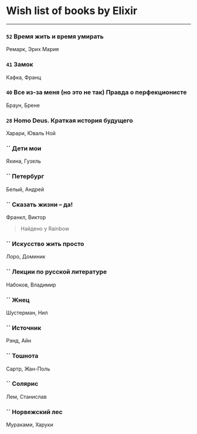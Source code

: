 # Wish list of books by Elixir
---

### `52` Время жить и время умирать
Ремарк, Эрих Мария

### `41` Замок
Кафка, Франц

### `40` Все из-за меня (но это не так) Правда о перфекционисте
Браун, Брене

### `28` Homo Deus. Краткая история будущего
Харари, Юваль Ной

### `` Дети мои
Яхина, Гузель

### `` Петербург
Белый, Андрей

### `` Сказать жизни – да!
Франкл, Виктор
> Найдено у Rainbow

### `` Искусство жить просто
Лоро, Доминик

### `` Лекции по русской литературе
Набоков, Владимир

### `` Жнец
Шустерман, Нил

### `` Источник
Рэнд, Айн

### `` Тошнота
Сартр, Жан-Поль

### `` Солярис
Лем, Станислав

### `` Норвежский лес
Мураками, Харуки

